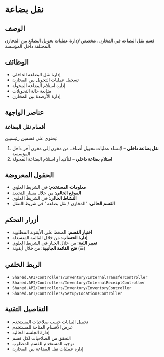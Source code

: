 # نقل بضاعة

## الوصف
قسم نقل البضاعة في المخازن، مخصص لإدارة عمليات تحويل البضائع بين المخازن المختلفة داخل المؤسسة.

## الوظائف
- إدارة نقل البضاعة الداخلي
- تسجيل عمليات التحويل بين المخازن
- إدارة استلام البضاعة المحولة
- متابعة حالة التحويلات
- إدارة الأرصدة بين المخازن

## عناصر الواجهة

### أقسام نقل البضاعة
يحتوي على قسمين رئيسيين:

1. **نقل بضاعة داخلي** – لإنشاء عمليات تحويل أصناف من مخزن إلى مخزن آخر داخل المؤسسة
2. **استلام بضاعة داخلي** – لتأكيد أو استلام البضاعة المحولة

## الحقول المعروضة
- **معلومات المستخدم**: في الشريط العلوي
- **الموقع الحالي**: من خلال مسار التحديد
- **النشاط الحالي**: في الشريط العلوي
- **القسم الحالي**: "المخازن / نقل بضاعة" في شريط التنقل

## أزرار التحكم
- **اختيار القسم**: الضغط على الأيقونة المطلوبة
- **إدارة الحساب**: من خلال القائمة المنسدلة
- **تغيير اللغة**: من خلال الخيار في الشريط العلوي
- **فتح القائمة الجانبية**: من خلال أيقونة (☰)

## الربط الخلفي
- `Shared.API/Controllers/Inventory/InternalTransferController`
- `Shared.API/Controllers/Inventory/InternalReceiptController`
- `Shared.API/Controllers/Inventory/InventoryController`
- `Shared.API/Controllers/Setup/LocationsController`

## التفاصيل التقنية
- تحميل البيانات حسب صلاحيات المستخدم
- عرض الأقسام المتاحة للمستخدم
- إدارة الجلسة الحالية
- التحقق من الصلاحيات لكل قسم
- توجيه المستخدم للقسم المطلوب
- إدارة عمليات نقل البضاعة بين المخازن
